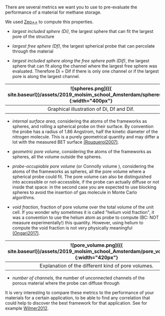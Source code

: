There are several metrics we want you to use to pre-evaluate the performance
of a material for methane storage.

We used [Zeo++](http://www.zeoplusplus.org/) to compute this properties.

* *largest included sphere (Di)*, the largest sphere that can fit the largest
pore of the structure

* *largest free sphere (Df)*, the largest spherical probe that can percolate through the material

* *largest included sphere along the free sphere path (Dif)*, the largest sphere that
can fit along the channel where the largest free sphere was evaluated.
Therefore Di = Dif if there is only one channel or if the largest pore is along the largest channel.

|![spheres.png]({{ site.baseurl}}/assets/2019_molsim_school_Amsterdam/spheres.png){:width="400px"}|
|:--:|
| Graphical illustration of Di, Df and Dif. |

* *internal surface area*, considering the atoms of the frameworks as spheres,
and rolling a spherical probe on their surface. By convention the probe has a radius
of 1.86 Angstrom, half the kinetic diameter of the nitrogen molecule.
This is a purely geometrical quantity and may differ a lot with the measured BET surface
[(Rouquerol2007)](http://www.sciencedirect.com/science/article/pii/S0167299107800085).

* *geometric pore volume*, considering the atoms of the frameworks as spheres,
all the volume outside the spheres.

* *probe-occupiable pore volume* (or Connolly volume ),
considering the atoms of the frameworks as spheres,
all the pore volume where a spherical probe could fit.
The pore volume can also be distinguished into accessible or not-accessible,
if the probe can actually diffuse or not inside that space: in the second case
you are expected to use blocking spheres to avoid the insertion of gas molecule
in Monte Carlo algorithms.

* *void fraction*, fraction of pore volume over the total volume of the unit cell.
If you wonder why sometimes it is called "helium void fraction", it was a convention
to use the helium atom as probe to compute (BC: NOT measure experimentally!)
this quantity.
However, using helium to compute the void fraction is not very physically meaningful
[(Ongari2017)](https://pubs.acs.org/doi/10.1021/acs.langmuir.7b01682).

|![pore_volume.png]({{ site.baseurl}}/assets/2019_molsim_school_Amsterdam/pore_volume.png){:width="420px"}|
|:--:|
| Explanation of the different kind of pore volumes. |

* *number of channels*, the number of unconnected channels of the porous material
where the probe can diffuse through

It is very interesting to compare these metrics to the performance of your materials
for a certain application,
to be able to find any correlation that could help to discover the best framework
for that application. See for example [Wilmer2012](http://xlink.rsc.org/?DOI=c2ee23201d).
